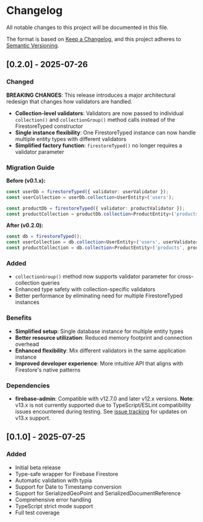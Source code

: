 # Changelog

All notable changes to this project will be documented in this file.

The format is based on [Keep a Changelog](https://keepachangelog.com/en/1.0.0/),
and this project adheres to [Semantic Versioning](https://semver.org/spec/v2.0.0.html).

## [0.2.0] - 2025-07-26

### Changed

**BREAKING CHANGES**: This release introduces a major architectural redesign that changes how validators are handled.

- **Collection-level validators**: Validators are now passed to individual `collection()` and `collectionGroup()` method calls instead of the FirestoreTyped constructor
- **Single instance flexibility**: One FirestoreTyped instance can now handle multiple entity types with different validators
- **Simplified factory function**: `firestoreTyped()` no longer requires a validator parameter

### Migration Guide

**Before (v0.1.x):**
```typescript
const userDb = firestoreTyped({ validator: userValidator });
const userCollection = userDb.collection<UserEntity>('users');

const productDb = firestoreTyped({ validator: productValidator });
const productCollection = productDb.collection<ProductEntity>('products');
```

**After (v0.2.0):**
```typescript
const db = firestoreTyped();
const userCollection = db.collection<UserEntity>('users', userValidator);
const productCollection = db.collection<ProductEntity>('products', productValidator);
```

### Added

- `collectionGroup()` method now supports validator parameter for cross-collection queries
- Enhanced type safety with collection-specific validators
- Better performance by eliminating need for multiple FirestoreTyped instances

### Benefits

- **Simplified setup**: Single database instance for multiple entity types
- **Better resource utilization**: Reduced memory footprint and connection overhead
- **Enhanced flexibility**: Mix different validators in the same application instance
- **Improved developer experience**: More intuitive API that aligns with Firestore's native patterns

### Dependencies

- **firebase-admin**: Compatible with v12.7.0 and later v12.x versions. **Note**: v13.x is not currently supported due to TypeScript/ESLint compatibility issues encountered during testing. See [issue tracking](https://github.com/InfoLoungeLLC/firestore-typed/issues) for updates on v13.x support.

## [0.1.0] - 2025-07-25

### Added
- Initial beta release
- Type-safe wrapper for Firebase Firestore
- Automatic validation with typia
- Support for Date to Timestamp conversion
- Support for SerializedGeoPoint and SerializedDocumentReference
- Comprehensive error handling
- TypeScript strict mode support
- Full test coverage
